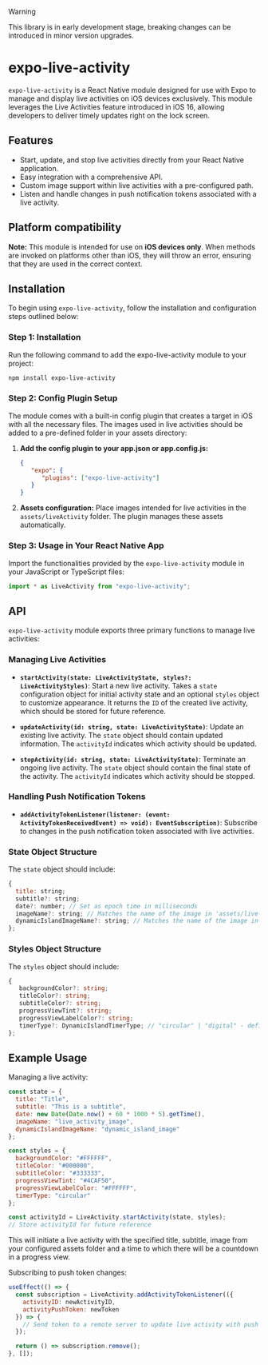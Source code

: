 > [!WARNING]  
> This library is in early development stage, breaking changes can be introduced in minor version upgrades.

# expo-live-activity

`expo-live-activity` is a React Native module designed for use with Expo to manage and display live activities on iOS devices exclusively. This module leverages the Live Activities feature introduced in iOS 16, allowing developers to deliver timely updates right on the lock screen.

## Features
- Start, update, and stop live activities directly from your React Native application.
- Easy integration with a comprehensive API.
- Custom image support within live activities with a pre-configured path.
- Listen and handle changes in push notification tokens associated with a live activity.

## Platform compatibility
**Note:** This module is intended for use on **iOS devices only**. When methods are invoked on platforms other than iOS, they will throw an error, ensuring that they are used in the correct context.

## Installation
To begin using `expo-live-activity`, follow the installation and configuration steps outlined below:

### Step 1: Installation
Run the following command to add the expo-live-activity module to your project:
```sh
npm install expo-live-activity
```

### Step 2: Config Plugin Setup
The module comes with a built-in config plugin that creates a target in iOS with all the necessary files. The images used in live activities should be added to a pre-defined folder in your assets directory:
1. **Add the config plugin to your app.json or app.config.js:**
   ```json
   {
      "expo": {
         "plugins": ["expo-live-activity"]
      }
   }
   ```
2. **Assets configuration:**
   Place images intended for live activities in the `assets/liveActivity` folder. The plugin manages these assets automatically.

### Step 3: Usage in Your React Native App
Import the functionalities provided by the `expo-live-activity` module in your JavaScript or TypeScript files:
```javascript
import * as LiveActivity from "expo-live-activity";
```

## API
`expo-live-activity` module exports three primary functions to manage live activities:

### Managing Live Activities
- **`startActivity(state: LiveActivityState, styles?: LiveActivityStyles)`**:
  Start a new live activity. Takes a `state` configuration object for initial activity state and an optional `styles` object to customize appearance. It returns the `ID` of the created live activity, which should be stored for future reference.

- **`updateActivity(id: string, state: LiveActivityState)`**:
  Update an existing live activity. The `state` object should contain updated information. The `activityId` indicates which activity should be updated.

- **`stopActivity(id: string, state: LiveActivityState)`**:
  Terminate an ongoing live activity. The `state` object should contain the final state of the activity. The `activityId` indicates which activity should be stopped.

### Handling Push Notification Tokens
- **`addActivityTokenListener(listener: (event: ActivityTokenReceivedEvent) => void): EventSubscription)`**:
  Subscribe to changes in the push notification token associated with live activities.

### State Object Structure
The `state` object should include:
```javascript
{
  title: string;
  subtitle?: string;
  date?: number; // Set as epoch time in milliseconds
  imageName?: string; // Matches the name of the image in 'assets/live-activity'
  dynamicIslandImageName?: string; // Matches the name of the image in 'assets/live-activity'
};
```

### Styles Object Structure
The `styles` object should include:
```typescript
{
   backgroundColor?: string;
   titleColor?: string;
   subtitleColor?: string;
   progressViewTint?: string;
   progressViewLabelColor?: string;
   timerType?: DynamicIslandTimerType; // "circular" | "digital" - defines timer appereance on the dynamic island
};
```

## Example Usage
Managing a live activity:
```javascript
const state = {
  title: "Title",
  subtitle: "This is a subtitle",
  date: new Date(Date.now() + 60 * 1000 * 5).getTime(),
  imageName: "live_activity_image",
  dynamicIslandImageName: "dynamic_island_image"
};

const styles = {
  backgroundColor: "#FFFFFF",
  titleColor: "#000000",
  subtitleColor: "#333333",
  progressViewTint: "#4CAF50",
  progressViewLabelColor: "#FFFFFF",
  timerType: "circular"
};

const activityId = LiveActivity.startActivity(state, styles);
// Store activityId for future reference
```
This will initiate a live activity with the specified title, subtitle, image from your configured assets folder and a time to which there will be a countdown in a progress view.

Subscribing to push token changes:
```javascript
useEffect(() => {
  const subscription = LiveActivity.addActivityTokenListener(({ 
    activityID: newActivityID,
    activityPushToken: newToken
  }) => {
    // Send token to a remote server to update live activity with push notifications
  });

  return () => subscription.remove();
}, []);
```
